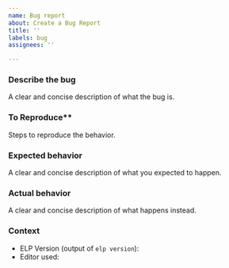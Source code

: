```yaml
---
name: Bug report
about: Create a Bug Report
title: ''
labels: bug
assignees: ''

---
```


### Describe the bug

A clear and concise description of what the bug is.

### To Reproduce**

Steps to reproduce the behavior.

### Expected behavior

A clear and concise description of what you expected to happen.

### Actual behavior

A clear and concise description of what happens instead.

### Context

 - ELP Version (output of `elp version`):
 - Editor used:
